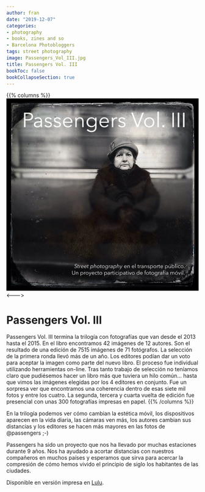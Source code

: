 ```yaml
---
author: fran
date: "2019-12-07"
categories:
- photography
- books, zines and so
- Barcelona Photobloggers
tags: street photography
image: Passengers_Vol_III.jpg
title: Passengers Vol. III
bookToc: false
bookCollapseSection: true
---
```


{{% columns %}}
![Passengers_Vol_III.jpg](Passengers_Vol_III.jpg)
<--->
# Passengers Vol. III

Passengers Vol. III termina la trilogía con fotografías que van desde el 2013 hasta el 2015. En el libro encontramos 42 imágenes de 12 autores. Son el resultado de una edición de 7515 imágenes de 71 fotógrafos. La selección de la primera ronda llevó más de un año. Los editores podían dar un voto para aceptar la imagen como parte del nuevo libro. El proceso fue individual utilizando herramientas on-line. Tras tanto trabajo de selección no teníamos claro que pudiésemos hacer un libro más que tuviera un hilo común… hasta que vimos las imágenes elegidas por los 4 editores en conjunto. Fue un sorpresa ver que encontramos una coherencia dentro de esas siete mil fotos y entre los cuatro. La segunda, tercera y cuarta vuelta de edición fue presencial con unas 300 fotografías impresas en papel.
{{% /columns %}}

En la trilogía podemos ver cómo cambian la estética móvil, los dispositivos aparecen en la vida diaria, las cámaras ven más, los autores cambian sus distancias y los editores se hacen más mayores en las fotos de @passengers ;-)

Passengers ha sido un proyecto que nos ha llevado por muchas estaciones durante 9 años. Nos ha ayudado a acortar distancias con nuestros compañeros en muchos países y esperamos que sirva para acercar la compresión de cómo hemos vivido el principio de siglo los habitantes de las ciudades.

Disponible en versión impresa en [Lulu](https://www.lulu.com/es/shop/fran-sim%C3%B3-and-benjam%C3%ADn-julve-and-godo-chillida-and-marcelo-aurelio/passengers-vol-iii/paperback/product-1y884p24.html?page=1&pageSize=4).